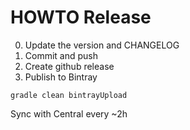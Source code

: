 # HOWTO Release

0. Update the version and CHANGELOG
1. Commit and push
2. Create github release
3. Publish to Bintray
```
gradle clean bintrayUpload
```

Sync with Central every ~2h

